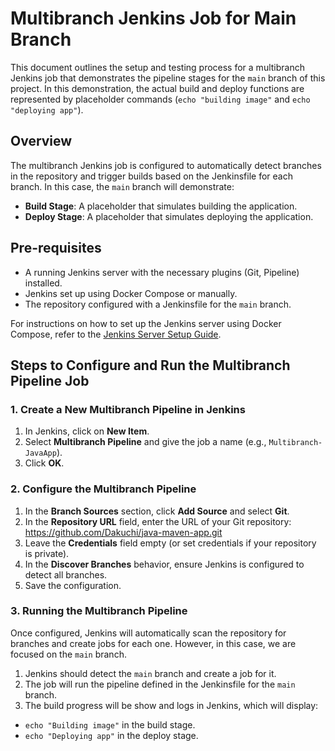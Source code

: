 # Multibranch Jenkins Job for Main Branch

This document outlines the setup and testing process for a multibranch Jenkins job that demonstrates the pipeline stages for the `main` branch of this project. In this demonstration, the actual build and deploy functions are represented by placeholder commands (`echo "building image"` and `echo "deploying app"`).

## Overview

The multibranch Jenkins job is configured to automatically detect branches in the repository and trigger builds based on the Jenkinsfile for each branch. In this case, the `main` branch will demonstrate:
- **Build Stage**: A placeholder that simulates building the application.
- **Deploy Stage**: A placeholder that simulates deploying the application.

## Pre-requisites

- A running Jenkins server with the necessary plugins (Git, Pipeline) installed.
- Jenkins set up using Docker Compose or manually.
- The repository configured with a Jenkinsfile for the `main` branch.

For instructions on how to set up the Jenkins server using Docker Compose, refer to the [Jenkins Server Setup Guide](https://github.com/Dakuchi/java-maven-app/tree/jenkins-server-setup#jenkins-server-setup-with-docker-compose).

## Steps to Configure and Run the Multibranch Pipeline Job

### 1. Create a New Multibranch Pipeline in Jenkins

1. In Jenkins, click on **New Item**.
2. Select **Multibranch Pipeline** and give the job a name (e.g., `Multibranch-JavaApp`).
3. Click **OK**.

### 2. Configure the Multibranch Pipeline

1. In the **Branch Sources** section, click **Add Source** and select **Git**.
2. In the **Repository URL** field, enter the URL of your Git repository: https://github.com/Dakuchi/java-maven-app.git
3. Leave the **Credentials** field empty (or set credentials if your repository is private).
4. In the **Discover Branches** behavior, ensure Jenkins is configured to detect all branches.
5. Save the configuration.

### 3. Running the Multibranch Pipeline

Once configured, Jenkins will automatically scan the repository for branches and create jobs for each one. However, in this case, we are focused on the `main` branch.

1. Jenkins should detect the `main` branch and create a job for it.
2. The job will run the pipeline defined in the Jenkinsfile for the `main` branch.
3. The build progress will be show and logs in Jenkins, which will display:
- `echo "Building image"` in the build stage.
- `echo "Deploying app"` in the deploy stage.


